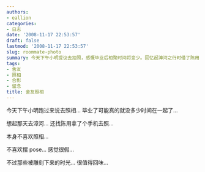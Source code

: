 ```yaml
---
authors:
- eallion
categories:
- 日志
date: '2008-11-17 22:53:57'
draft: false
lastmod: '2008-11-17 22:53:57'
slug: roommate-photo
summary: 今天下午小明提议去拍照，感慨毕业后相聚时间将变少。回忆起漳河之行时借了陈用的手机拍照，虽不爱摆拍觉得做作，但那些定格的光阴片段却弥足珍贵！
tags:
- 舍友
- 照相
- 合影
- 留念
title: 舍友照相
---
```

今天下午小明跑过来说去照相...
毕业了可能真的就没多少时间在一起了...

想起那天去漳河... 还找陈用拿了个手机去照...

本身不喜欢照相...

不喜欢摆 pose... 感觉很假...

不过那些被雕刻下来的时光...
很值得回味...